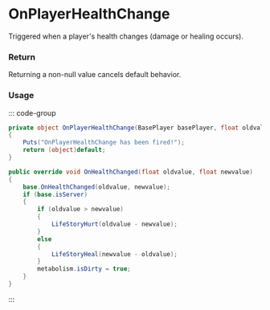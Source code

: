 # OnPlayerHealthChange
<Badge type="info" text="Player"/><Badge type="danger" text="Carbon Compatible"/><Badge type="warning" text="Oxide Compatible"/>
Triggered when a player's health changes (damage or healing occurs).

### Return
Returning a non-null value cancels default behavior.

### Usage
::: code-group
```csharp [Example]
private object OnPlayerHealthChange(BasePlayer basePlayer, float oldvalue, float newvalue)
{
	Puts("OnPlayerHealthChange has been fired!");
	return (object)default;
}
```
```csharp [Source — Assembly-CSharp @ BasePlayer]
public override void OnHealthChanged(float oldvalue, float newvalue)
{
	base.OnHealthChanged(oldvalue, newvalue);
	if (base.isServer)
	{
		if (oldvalue > newvalue)
		{
			LifeStoryHurt(oldvalue - newvalue);
		}
		else
		{
			LifeStoryHeal(newvalue - oldvalue);
		}
		metabolism.isDirty = true;
	}
}

```
:::
